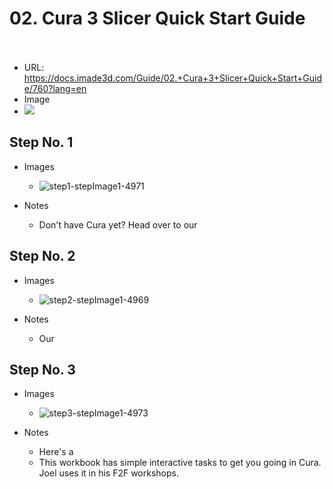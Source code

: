 # 02. Cura 3 Slicer Quick Start Guide</u><br><br>

   - URL: https://docs.imade3d.com/Guide/02.+Cura+3+Slicer+Quick+Start+Guide/760?lang=en
   - Image
   - ![](https://d17kynu4zpq5hy.cloudfront.net/igi/imade3d/le5OIp6qarQipg4l.medium)


  ## Step No. 1

   - Images
     - ![step1-stepImage1-4971](https://d17kynu4zpq5hy.cloudfront.net/igi/imade3d/GqLyHElyYKlOW6nW.medium)

   - Notes
     - Don't have Cura yet? Head over to our

  ## Step No. 2

   - Images
     - ![step2-stepImage1-4969](https://d17kynu4zpq5hy.cloudfront.net/igi/imade3d/6RS5EsOYiQou2XOw.medium)

   - Notes
     - Our

  ## Step No. 3

   - Images
     - ![step3-stepImage1-4973](https://d17kynu4zpq5hy.cloudfront.net/igi/imade3d/C56UjItqPL22VbPn.medium)

   - Notes
     - Here's a
     - This workbook has simple interactive tasks to get you going in Cura. Joel uses it in his F2F workshops.
